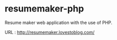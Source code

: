 # resumemaker-php

Resume maker web application with the use of PHP.

URL : http://resumemaker.lovestoblog.com/

